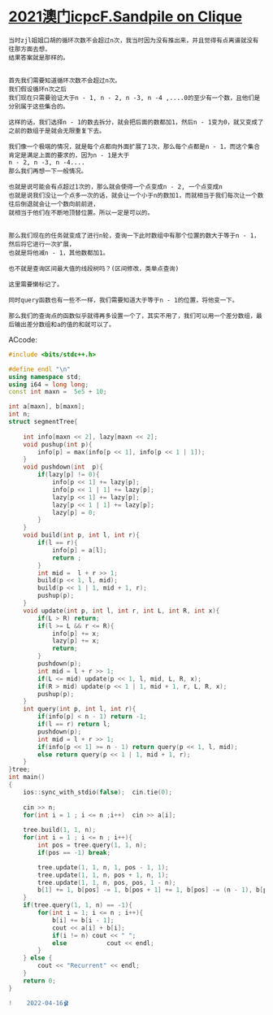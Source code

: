 #  [2021澳门icpcF.Sandpile on Clique](https://ac.nowcoder.com/acm/contest/31454/F)


    当时zjl姐姐口胡的循环次数不会超过n次，我当时因为没有推出来，并且觉得有点离谱就没有往那方面去想，
    结果答案就是那样的。
    
    
    首先我们需要知道循环次数不会超过n次。
    我们假设循环n次之后
    我们现在只需要验证大于n - 1, n - 2, n -3, n -4 ,....0的至少有一个数，且他们是分别属于这些集合的。
    
    这样的话，我们选择n - 1的数去拆分，就会把后面的数都加1，然后n - 1变为0，就又变成了之前的数组于是就会无限重复下去。
    
    我们像一个极端的情况，就是每个点都向外面扩展了1次，那么每个点都是n - 1，而这个集合肯定是满足上面的要求的，因为n - 1是大于
    n - 2, n -3, n -4....
    那么我们再想一下一般情况。
    
    也就是说可能会有点超过1次的，那么就会使得一个点变成n - 2, 一个点变成n
    也就是说我们没让一个点多一次的话，就会让一个小于n的数加1，而就相当于我们每次让一个数往后倒退就会让一个数向前前进，
    就相当于他们在不断地顶替位置。所以一定是可以的。
    
    
    那么我们现在的任务就变成了进行n轮，查询一下此时数组中有那个位置的数大于等于n - 1，然后将它进行一次扩展，
    也就是将他减n - 1，其他数都加1。
    
    也不就是查询区间最大值的线段树吗？(区间修改，类单点查询)
    
    这里需要懒标记了。
    
    同时query函数也有一些不一样，我们需要知道大于等于n - 1的位置，将他变一下。
    
    那么我们的查询点的函数似乎就得再多设置一个了，其实不用了，我们可以用一个差分数组，最后输出差分数组和a的值的和就可以了。
    
ACcode:    
```C++
#include <bits/stdc++.h>

#define endl "\n"
using namespace std;
using i64 = long long;
const int maxn =  5e5 + 10;

int a[maxn], b[maxn];
int n;
struct segmentTree{
	
	int info[maxn << 2], lazy[maxn << 2];
	void pushup(int p){
		info[p] = max(info[p << 1], info[p << 1 | 1]);
	} 
	void pushdown(int  p){
		if(lazy[p] != 0){
			info[p << 1] += lazy[p];
			info[p << 1 | 1] += lazy[p];
			lazy[p << 1] += lazy[p];
			lazy[p << 1 | 1] += lazy[p];
			lazy[p] = 0;
		} 
	}
	void build(int p, int l, int r){
		if(l == r){
			info[p] = a[l];
			return ;
		}
		int mid =  l + r >> 1;
		build(p << 1, l, mid);
		build(p << 1 | 1, mid + 1, r);
		pushup(p);
	}
	void update(int p, int l, int r, int L, int R, int x){
		if(L > R) return;
		if(l >= L && r <= R){
			info[p] += x;
			lazy[p] += x;
			return;
		}
		pushdown(p);
		int mid = l + r >> 1;
		if(L <= mid) update(p << 1, l, mid, L, R, x);
		if(R > mid) update(p << 1 | 1, mid + 1, r, L, R, x);
		pushup(p);
	}
	int query(int p, int l, int r){
		if(info[p] < n - 1) return -1;
		if(l == r) return l;
		pushdown(p);
		int mid = l + r >> 1;
		if(info[p << 1] >= n - 1) return query(p << 1, l, mid);
		else return query(p << 1 | 1, mid + 1, r);
	}
}tree;
int main()
{
	ios::sync_with_stdio(false);  cin.tie(0);
	
	cin >> n;
	for(int i = 1 ; i <= n ;i++)  cin >> a[i];
	
	tree.build(1, 1, n);
	for(int i = 1 ; i <= n ; i++){
		int pos = tree.query(1, 1, n);
		if(pos == -1) break;

		tree.update(1, 1, n, 1, pos - 1, 1);
		tree.update(1, 1, n, pos + 1, n, 1);
		tree.update(1, 1, n, pos, pos, 1 - n);
		b[1] += 1, b[pos] -= 1, b[pos + 1] += 1, b[pos] -= (n - 1), b[pos + 1] += (n - 1);
	}
	if(tree.query(1, 1, n) == -1){
		for(int i = 1; i <= n ; i++){
			b[i] += b[i - 1];
			cout << a[i] + b[i];
			if(i != n) cout << " ";
			else           cout << endl;
		}
	} else {
		cout << "Recurrent" << endl;
	}
	return 0;
}
```
```diff
!    2022-04-16🩰
```
